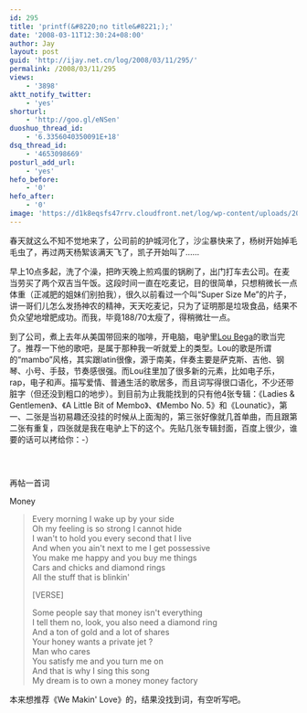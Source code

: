 ```yaml
---
id: 295
title: 'printf(&#8220;no title&#8221;);'
date: '2008-03-11T12:30:24+08:00'
author: Jay
layout: post
guid: 'http://ijay.net.cn/log/2008/03/11/295/'
permalink: /2008/03/11/295
views:
    - '3898'
aktt_notify_twitter:
    - 'yes'
shorturl:
    - 'http://goo.gl/eNSen'
duoshuo_thread_id:
    - '6.3356040350091E+18'
dsq_thread_id:
    - '4653098669'
posturl_add_url:
    - 'yes'
hefo_before:
    - '0'
hefo_after:
    - '0'
image: 'https://d1k8eqsfs47rrv.cloudfront.net/log/wp-content/uploads/2008/03/lou_1.png'
---
```


<!-- wp:paragraph -->
<p>春天就这么不知不觉地来了，公司前的护城河化了，沙尘暴快来了，杨树开始掉毛毛虫了，再过两天杨絮该满天飞了，凯子开始叫了……</p>
<!-- /wp:paragraph -->

<!-- wp:paragraph -->
<p>早上10点多起，洗了个澡，把昨天晚上煎鸡蛋的锅刷了，出门打车去公司。在麦当劳买了两个双吉当午饭。这段时间一直在吃麦记，目的很简单，只想稍微长一点体重（正减肥的姐妹们别拍我），很久以前看过一个叫“Super Size Me”的片子，讲一哥们儿怎么发扬神农的精神，天天吃麦记，只为了证明那是垃圾食品，结果不负众望地增肥成功。而我，毕竟188/70太瘦了，得稍微壮一点。</p>
<!-- /wp:paragraph -->

<!-- wp:paragraph -->
<p>到了公司，煮上去年从美国带回来的咖啡，开电脑，电驴里<a href="http://www.loubega.com/en/content.html" target="_blank" rel="noopener">Lou Bega</a>的歌当完了。推荐一下他的歌吧，是属于那种我一听就爱上的类型。Lou的歌是所谓的“mambo”风格，其实跟latin很像，源于南美，伴奏主要是萨克斯、吉他、钢琴、小号、手鼓，节奏感很强。而Lou往里加了很多新的元素，比如电子乐，rap，电子和声。描写爱情、普通生活的歌居多，而且词写得很口语化，不少还带脏字（但还没到粗口的地步）。到目前为止我能找到的只有他4张专辑：《Ladies &amp; Gentlemen》、《A Little Bit of Membo》、《Membo No. 5》和《Lounatic》，第一、二张是当初易趣还没挂的时候从上面淘的，第三张好像就几首单曲，而且跟第二张有重复，四张就是我在电驴上下的这个。先贴几张专辑封面，百度上很少，谁要的话可以拷给你：-）</p>
<!-- /wp:paragraph -->

<!-- wp:jetpack/tiled-gallery {"className":"is-style-square","columnWidths":[[66.78403755868544,33.21596244131455]],"ids":[11854,11856,11858],"linkTo":"attachment"} -->
<div class="wp-block-jetpack-tiled-gallery aligncenter is-style-square"><div class="tiled-gallery__gallery"><div class="tiled-gallery__row columns-3"><div class="tiled-gallery__col"><figure class="tiled-gallery__item"><a href="https://www.jayxu.com/lou_1"><img alt="" data-height="400" data-id="11854" data-link="https://www.jayxu.com/lou_1" data-url="https://www.jayxu.com/log/wp-content/uploads/2008/03/lou_1.png" data-width="400" src="https://i1.wp.com/www.jayxu.com/log/wp-content/uploads/2008/03/lou_1.png?ssl=1&amp;resize=400%2C400" layout="responsive"/></a></figure></div><div class="tiled-gallery__col"><figure class="tiled-gallery__item"><a href="https://www.jayxu.com/lou_2"><img alt="" data-height="400" data-id="11856" data-link="https://www.jayxu.com/lou_2" data-url="https://www.jayxu.com/log/wp-content/uploads/2008/03/lou_2.png" data-width="400" src="https://i2.wp.com/www.jayxu.com/log/wp-content/uploads/2008/03/lou_2.png?ssl=1&amp;resize=400%2C400" layout="responsive"/></a></figure></div><div class="tiled-gallery__col"><figure class="tiled-gallery__item"><a href="https://www.jayxu.com/lou_3"><img alt="" data-height="400" data-id="11858" data-link="https://www.jayxu.com/lou_3" data-url="https://www.jayxu.com/log/wp-content/uploads/2008/03/lou_3.png" data-width="400" src="https://i1.wp.com/www.jayxu.com/log/wp-content/uploads/2008/03/lou_3.png?ssl=1&amp;resize=400%2C400" layout="responsive"/></a></figure></div></div></div></div>
<!-- /wp:jetpack/tiled-gallery -->

<!-- wp:paragraph -->
<p>再帖一首词</p>
<!-- /wp:paragraph -->

<!-- wp:paragraph -->
<p>Money</p>
<!-- /wp:paragraph -->

<!-- wp:quote -->
<blockquote class="wp-block-quote"><p>Every morning I wake up by your side<br>Oh my feeling is so strong I cannot hide<br>I wan't to hold you every second that I live<br>And when you ain't next to me I get possessive<br>You make me happy and you buy me things<br>Cars and chicks and diamond rings<br>All the stuff that is blinkin'</p><p>[VERSE]</p><p>Some people say that money isn't everything<br>I tell them no, look, you also need a diamond ring<br>And a ton of gold and a lot of shares<br>Your honey wants a private jet ?<br>Man who cares<br>You satisfy me and you turn me on<br>And that is why I sing this song<br>My dream is to own a money money factory</p></blockquote>
<!-- /wp:quote -->

<!-- wp:paragraph -->
<p>本来想推荐《We Makin' Love》的，结果没找到词，有空听写吧。</p>
<!-- /wp:paragraph -->